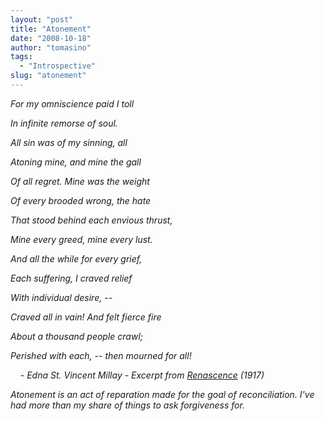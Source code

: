 ```yaml
---
layout: "post"
title: "Atonement"
date: "2008-10-18"
author: "tomasino"
tags:
  - "Introspective"
slug: "atonement"
---
```


<span style="font-style: italic;">
For my omniscience paid I toll

In infinite remorse of soul.

All sin was of my sinning, all

Atoning mine, and mine the gall

Of all regret. Mine was the weight

Of every brooded wrong, the hate

That stood behind each envious thrust,

Mine every greed, mine every lust.

And all the while for every grief,

Each suffering, I craved relief

With individual desire, --

Craved all in vain! And felt fierce fire

About a thousand people crawl;

Perished with each, -- then mourned for all!

    - Edna St. Vincent Millay - Excerpt from [Renascence][]
(1917)</span>

Atonement is an act of reparation made for the goal of reconciliation.
I've had more than my share of things to ask forgiveness for.

  [Renascence]: //etext.lib.virginia.edu/toc/modeng/public/MilRena.html
